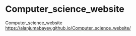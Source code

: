 # Computer_science_website
Computer_science_website
https://alanjumabayev.github.io/Computer_science_website/
